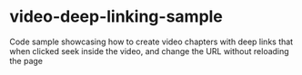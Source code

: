 # video-deep-linking-sample
Code sample showcasing how to create video chapters with deep links that when clicked seek inside the video, and change the URL without reloading the page
